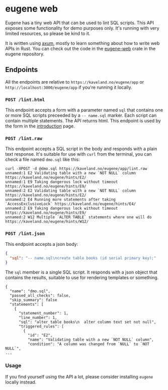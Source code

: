 # eugene web

Eugene has a tiny web API that can be used to lint SQL scripts. This API exposes
some functionality for demo purposes only. It's running with very limited 
resources, so please be kind to it.

It is written using [axum](https://crates.io/crates/axum), mostly to learn 
something about how to write web APIs in Rust. You can check out the code
in the [eugene-web](https://github.com/kaaveland/eugene/tree/main/eugene-web)
crate in the eugene repository.

## Endpoints

All the endpoints are relative to `https://kaveland.no/eugene/app` or
`http://localhost:3000/eugene/app` if you're running it locally.

### `POST /lint.html`

This endpoint accepts a form with a parameter named `sql` that contains
one or more SQL scripts preceeded by a `-- name.sql` marker. Each script
can contain multiple statements. The API returns html. This endpoint is
used by the form in the [introduction](introduction.md) page.

### `POST /lint.raw`

This endpoint accepts a SQL script in the body and responds with a plain text
response. It's suitable for use with `curl` from the terminal, you can check a
file named `dmo.sql` like this:

```shell
curl -XPOST -d @dmo.sql https://kaveland.no/eugene/app/lint.raw
unnamed:1 E2 Validating table with a new `NOT NULL` column https://kaveland.no/eugene/hints/E2/
unnamed:1 E9 Taking dangerous lock without timeout https://kaveland.no/eugene/hints/E9/
unnamed:2 E2 Validating table with a new `NOT NULL` column https://kaveland.no/eugene/hints/E2/
unnamed:2 E4 Running more statements after taking `AccessExclusiveLock` https://kaveland.no/eugene/hints/E4/
unnamed:2 E9 Taking dangerous lock without timeout https://kaveland.no/eugene/hints/E9/
unnamed:2 W12 Multiple `ALTER TABLE` statements where one will do https://kaveland.no/eugene/hints/W12/
```

### `POST /lint.json`

This endpoint accepts a json body:

```json
{
  "sql": "-- name.sql\ncreate table books (id serial primary key);"
}
```

The `sql` member is a single SQL script. It responds with a json object that
contains the results, suitable to use for rendering templates or something.

```
{
  "name": "dmo.sql",
  "passed_all_checks": false,
  "skip_summary": false  
  "statements": [
    {
      "statement_number": 1,
      "line_number": 1,
      "sql": "alter table books\n  alter column text set not null",
      "triggered_rules": [
        {
          "id": "E2",
          "name": "Validating table with a new `NOT NULL` column",
          "condition": "A column was changed from `NULL` to `NOT NULL`",
...          
```

### Usage
If you find yourself using the API a lot, please consider installing `eugene` locally instead.

